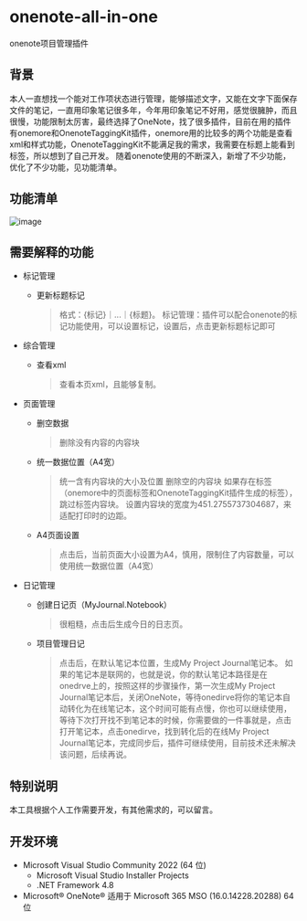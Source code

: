 # onenote-all-in-one
onenote项目管理插件
## 背景
本人一直想找一个能对工作项状态进行管理，能够描述文字，又能在文字下面保存文件的笔记，一直用印象笔记很多年，今年用印象笔记不好用，感觉很臃肿，而且很慢，功能限制太厉害，最终选择了OneNote，找了很多插件，目前在用的插件有onemore和OnenoteTaggingKit插件，onemore用的比较多的两个功能是查看xml和样式功能，OnenoteTaggingKit不能满足我的需求，我需要在标题上能看到标签，所以想到了自己开发。
随着onenote使用的不断深入，新增了不少功能，优化了不少功能，见功能清单。

## 功能清单
![image](https://user-images.githubusercontent.com/78783303/215311541-862f0843-9d39-4678-bad0-c0b6676ae5f2.png)


## 需要解释的功能

- 标记管理

  - 更新标题标记

    > 格式：{标记}｜...｜{标题}。
    > 标记管理：插件可以配合onenote的标记功能使用，可以设置标记，设置后，点击更新标题标记即可


- 综合管理

  - 查看xml

    > 查看本页xml，且能够复制。

- 页面管理

  - 删空数据

    > 删除没有内容的内容块

  - 统一数据位置（A4宽）

    > 统一含有内容块的大小及位置
    > 删除空的内容块
    > 如果存在标签（onemore中的页面标签和OnenoteTaggingKit插件生成的标签），跳过标签内容块。
    > 设置内容块的宽度为451.2755737304687，来适配打印时的边距。
  - A4页面设置
    > 点击后，当前页面大小设置为A4，慎用，限制住了内容数量，可以使用统一数据位置（A4宽）

- 日记管理
    - 创建日记页（MyJournal.Notebook）
        > 很粗糙，点击后生成今日的日志页。
    - 项目管理日记
        > 点击后，在默认笔记本位置，生成My Project Journal笔记本。
        > 如果的笔记本是联网的，也就是说，你的默认笔记本路径是在onedrve上的，按照这样的步骤操作，第一次生成My Project Journal笔记本后，关闭OneNote，等待onedirve将你的笔记本自动转化为在线笔记本，这个时间可能有点慢，你也可以继续使用，等待下次打开找不到笔记本的时候，你需要做的一件事就是，点击打开笔记本，点击onedirve，找到转化后的在线My Project Journal笔记本，完成同步后，插件可继续使用，目前技术还未解决该问题，后续再说。

## 特别说明

本工具根据个人工作需要开发，有其他需求的，可以留言。

## 开发环境

- Microsoft Visual Studio Community 2022 (64 位) 
  - Microsoft Visual Studio Installer Projects
  - .NET Framework 4.8
- Microsoft® OneNote® 适用于 Microsoft 365 MSO (16.0.14228.20288) 64 位

